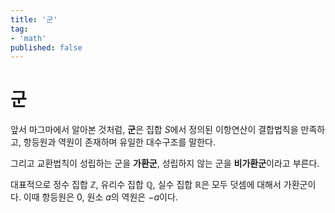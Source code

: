 ```yaml
---
title: '군' 
tag:
- 'math'
published: false
---
```


# 군

앞서 마그마에서 알아본 것처럼, **군**은 집합 $S$에서 정의된 이항연산이 결합법칙을 만족하고, 항등원과 역원이 존재하며 유일한 대수구조를 말한다.

그리고 교환법칙이 성립하는 군을 **가환군**, 성립하지 않는 군을 **비가환군**이라고 부른다.

대표적으로 정수 집합 $\mathbb{Z}$, 유리수 집합 $\mathbb{Q}$, 실수 집합 $\mathbb{R}$은 모두 덧셈에 대해서 가환군이다. 이때 항등원은 $0$, 원소 $a$의 역원은 $-a$이다.

